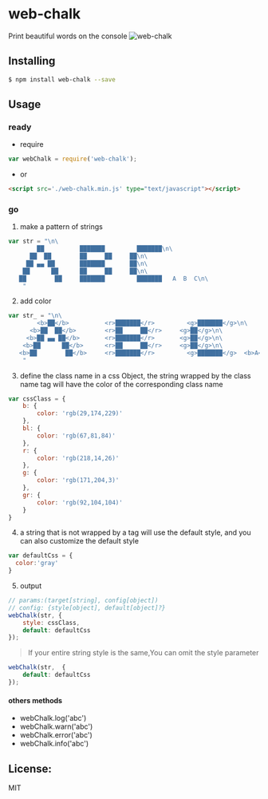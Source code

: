 # web-chalk

Print beautiful words on the console
![web-chalk](https://wangzongxu.github.io/img-cache/webchalk/webchalk.png)
## Installing

```bash
$ npm install web-chalk --save
```

## Usage

### ready

- require
```js
var webChalk = require('web-chalk');
```

- or
```html
<script src='./web-chalk.min.js' type="text/javascript"></script>
```

### go

1. make a pattern of strings
```js
var str = "\n\
        ██          ███████         ███████\n\
      ██  ██        ██     ██     ██\n\
     ██ ▄▄ ██       ███████       ██\n\
    ██      ██      ██     ██     ██\n\
   ██        ██     ███████         ███████   A  B  C\n\
    "
```

2. add color
```js
var str_ = "\n\
        <b>██</b>          <r>███████</r>         <g>███████</g>\n\
      <b>██  ██</b>        <r>██     ██</r>     <g>██</g>\n\
     <b>██ ▄▄ ██</b>       <r>███████</r>       <g>██</g>\n\
    <b>██      ██</b>      <r>██     ██</r>     <g>██</g>\n\
   <b>██        ██</b>     <r>███████</r>         <g>███████</g>  <b>A</b> <r>B</r> <g>C</g>\n\
    "
```

3. define the class name in a css Object, the string wrapped by the class name tag will have the color of the corresponding class name
```js
var cssClass = {
    b: {
        color: 'rgb(29,174,229)'
    },
    bl: {
        color: 'rgb(67,81,84)'
    },
    r: {
        color: 'rgb(218,14,26)'
    },
    g: {
        color: 'rgb(171,204,3)'
    },
    gr: {
        color: 'rgb(92,104,104)'
    }
}
```

4. a string that is not wrapped by a tag will use the default style, and you can also customize the default style
```js
var defaultCss = {
  color:'gray'
}
```

5. output
```js
// params:(target[string], config[object])
// config: {style[object], default[object]?}
webChalk(str, {
    style: cssClass,
    default: defaultCss
});
```

> If your entire string style is the same,You can omit the style parameter

```js
webChalk(str,  {
    default: defaultCss
});
```

#### others methods

- webChalk.log('abc')
- webChalk.warn('abc')
- webChalk.error('abc')
- webChalk.info('abc')

## License:
MIT

